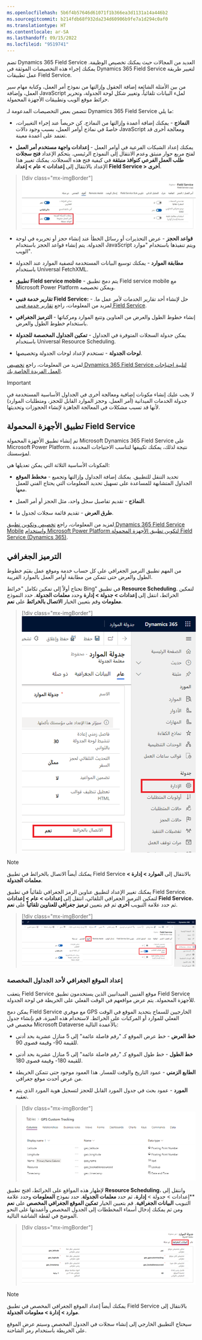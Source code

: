 ```yaml
---
ms.openlocfilehash: 5b6f4b57646d61071f1b366ea3d1131a14a446b2
ms.sourcegitcommit: b214fdb68f932da234d60906b9fe7a1d294c0af0
ms.translationtype: HT
ms.contentlocale: ar-SA
ms.lasthandoff: 09/15/2022
ms.locfileid: "9519741"
---
```

تضم Dynamics 365 Field Service العديد من المجالات حيث يمكنك تخصيص الوظيفة.
يمكنك إجراء هذه التخصيصات الموثقة في Dynamics 365 Field Service لتغيير طريقة عمل تطبيقات Field Service.

من بين الأمثلة الشائعة إضافة الحقول وإزالتها من نموذج أمر العمل، وكتابة مهام سير العمل، وإضافة JavaScript لملء البيانات تلقائياً، وتغيير شكل لوحة الجدولة، وتحرير خرائط موقع الويب وتطبيقات الأجهزة المحمولة.

تتضمن بعض التخصيصات المدعومة لـ Dynamics 365 Field Service ما يلي:

- **النماذج** - يمكنك إضافة أعمدة وإزالتها من النماذج. كن حريصاً عند إجراء التغييرات، خاصةً في نماذج أوامر العمل، بسبب وجود دالات JavaScript ومعالجة أخرى قد تعتمد على أعمدة معينة.

- **إعدادات واجهة مستخدم أمر العمل**‎ - يمكنك إعداد الشبكات الفرعية في أوامر العمل لفتح مربع حوار منبثق وعدم الانتقال إلى النموذج الرئيسي. يتحكم الإعداد **فتح سجلات طلب العمل الفرعي كنوافذ منبثقة** في كيفية فتح هذه السجلات. يمكنك تغيير هذا الإعداد بالانتقال إلى **إعدادات > عام > إعداد Field Service > أخرى**.

> [!div class="mx-imgBorder"]
> [![لقطة شاشة لخيار الشبكة الفرعية لأمر العمل.](../media/4-work-order-subgrid.png)](../media/4-work-order-subgrid.png#lightbox)

- **قواعد الحجز** - عرض التحذيرات أو رسائل الخطأ عند إنشاء حجز أو تحريره في لوحة الجدولة. يتم إنشاء قواعد الحجز باستخدام JavaScript ويتم تنفيذها باستخدام "موارد الويب".

- **مطابقة الموارد** - يمكنك توسيع البيانات المستخدمة لتصفية الموارد عند الجدولة باستخدام Universal FetchXML.

- **تطبيق Field service mobile**‎ - يتم دمج تطبيق Field service mobile مع Microsoft Power Platform ويمكن تخصيصه.

- **تقارير خدمة فنيي Field Service:** - حل لإنشاء أحد تقارير الخدمات لأمر عمل ما. لمزيد من المعلومات، راجع [تقارير خدمة فنيي Field Service](/dynamics365/field-service/mobile-powerapp-reporting?azure-portal=true).

- **الترميز الجغرافي**‎ - إنشاء خطوط الطول والعرض من العناوين وتتبع الموارد ومركباتها باستخدام خطوط الطول والعرض.

- **تمكين الجداول المخصصة للجدولة**‎ - يمكن جدولة السجلات المتوفرة في الجداول باستخدام Universal Resource Scheduling.

- **لوحات الجدولة** - تستخدم لإعداد لوحات الجدولة وتخصيصها.

لمزيد من المعلومات، راجع [تخصيص Dynamics 365 Field Service لتلبية احتياجات العمل الفريدة الخاصة بك](/dynamics365/field-service/field-service-customizations?azure-portal=true).

> [!IMPORTANT]
> لا يجب عليك إنشاء مكونات إضافية ومعالجة أخرى في الجداول الأساسية المستخدمة في جدولة الخدمات الميدانية (أمر العمل، وحجز الموارد القابل للحجز، ومتطلبات الموارد) لأنها قد تسبب مشكلات في المعالجة الجاهزة لإنشاء الحجوزات وتحديثها.

## <a name="field-service-mobile-app"></a>تطبيق الأجهزة المحمولة Field Service

تم إنشاء تطبيق الأجهزة المحمولة Microsoft Dynamics 365 Field Service على Microsoft Power Platform. نتيجة لذلك، يمكنك تكييفها لتناسب الاحتياجات المحددة لمؤسستك.

المكونات الأساسية الثلاثة التي يمكن تعديلها هي:

- **مخطط الموقع**‎ - تحديد التنقل للتطبيق. يمكنك إضافة الجداول وإزالتها وتجميع الجداول المتشابهة للمساعدة على تسهيل تحديد المعلومات التي يحتاج الفني للعمل معها.

- **النماذج** - تقديم تفاصيل سجل واحد، مثل الحجز أو أمر العمل.

- **طرق العرض** - تقديم قائمة سجلات لجدول ما.

لمزيد من المعلومات، راجع [تخصيص وتكوين تطبيق Dynamics 365 Field Service Mobile](/training/modules/configure-field-service-mobile/?azure-portal=true) و[استخدام Microsoft Power Platform لتكوين تطبيق الأجهزة المحمولة Field Service (Dynamics 365)](/dynamics365/field-service/mobile-power-utilize-platform?azure-portal=true).

## <a name="geocoding"></a>الترميز الجغرافي

من المهم تطبيق الترميز الجغرافي على كل حساب خدمة وموقع عمل بقيَم خطوط الطول والعرض حتى تتمكن من مطابقة أوامر العمل بالموارد القريبة.

تحتاج أولاً إلى تمكين تكامل "خرائط Bing" في تطبيق **Resource Scheduling**. لتمكين الخرائط، انتقل إلى **إعدادات > جدولة > إدارة** وحدد **معلمات الجدولة**. حدد النموذج **معلومات** وقم بتعيين الخيار **الاتصال بالخرائط** على **نعم**.

> [!div class="mx-imgBorder"]
> [![لقطة شاشة لمعلمات الجدولة، تظهر تشغيل إعداد الاتصال بالخرائط.](../media/4-connect-to-maps.png)](../media/4-connect-to-maps.png#lightbox)

> [!NOTE]
> يمكنك أيضاً الاتصال بالخرائط في تطبيق Field Service بالانتقال إلى **الموارد > إدارة > معلمات الجدولة**.

يمكنك تغيير الإعداد لتطبيق عناوين الرمز الجغرافي تلقائياً في تطبيق Field Service. لتمكين الترميز الجغرافي التلقائي، انتقل إلى **إعدادات > عام > إعدادات Field Service**، ثم حدد علامة التبويب **أخرى** ثم قم بتعيين **ترميز جغرافي للعناوين تلقائياً** على **نعم**.

> [!div class="mx-imgBorder"]
> [![لقطة شاشة لإعدادات Field Service مع تعيين الخيار ترميز جغرافي للعناوين تلقائياً على نعم.](../media/4-auto-geo-code-addresses.png)](../media/4-auto-geo-code-addresses.png#lightbox)

### <a name="set-up-a-geo-location-for-a-custom-table"></a>إعداد الموقع الجغرافي لأحد الجداول المخصصة

يتعقب Field Service موقع الفنيين الميدانيين الذين يستخدمون تطبيق Field Service للأجهزة المحمولة. يتم عرض مواقعهم في الوقت الفعلي على الخريطة في لوحة الجدولة.

يمكن دمج Field Service مع موفري GPS الخارجيين للسماح بتحديد الموقع في الوقت الفعلي للموارد أو المركبات على الخرائط. لاستخدام هذه الميزة، قم بإنشاء جدول مخصص في Microsoft Dataverse بالأعمدة التالية:

- **خط العرض** - خط عرض الموقع كـ "رقم فاصلة عائمة" إلى 5 منازل عشرية بحد أدنى للقيمة 90- وقيمة قصوى 90.

- **خط الطول** - خط طول الموقع كـ "رقم فاصلة عائمة" إلى 5 منازل عشرية بحد أدنى للقيمة 180- وقيمة قصوى 180.

- **الطابع الزمني** - عمود التاريخ والوقت للمسار. هذا العمود موجود حتى تتمكن الخريطة من عرض أحدث موقع جغرافي.

- **المورد** - عمود بحث في جدول المورد القابل للحجز لتسجيل هوية المورد الذي يتم تعقبه.

> [!div class="mx-imgBorder"]
> [![لقطة شاشة للأعمدة المطلوبة لجدول تعقب موقع جغرافي مخصص.](../media/4-custom-geolocation-table.png)](../media/4-custom-geolocation-table.png#lightbox)

لإظهار هذه المواقع على الخرائط، افتح تطبيق **Resource Scheduling**، وانتقل إلى **إعدادات > جدولة > **إدارة**، ثم حدد **معلمات الجدولة**. حدد نموذج **المعلومات** وحدد علامة التبويب **البيانات الجغرافية**. قم بتعيين الخيار **تمكين الموقع الجغرافي المخصص** على **نعم** ومن ثم يمكنك إدخال أسماء المخططات إلى الجدول المخصص وأعمدتها على النحو الموضح في لقطة الشاشة التالية.

> [!div class="mx-imgBorder"]
> [![لقطة شاشة لشاشة جدولة الموارد، مع تمييز علامة تبويب البيانات الجغرافية.](../media/4-geo-data.png)](../media/4-geo-data.png#lightbox)

> [!NOTE]
> يمكنك أيضاً إعداد الموقع الجغرافي المخصص في تطبيق Field Service بالانتقال إلى **موارد > إدارة > معلومات الجدولة**.

سيحتاج التطبيق الخارجي إلى إنشاء سجلات في الجدول المخصص وسيتم عرض الموقع على الخريطة باستخدام رمز الشاحنة.
